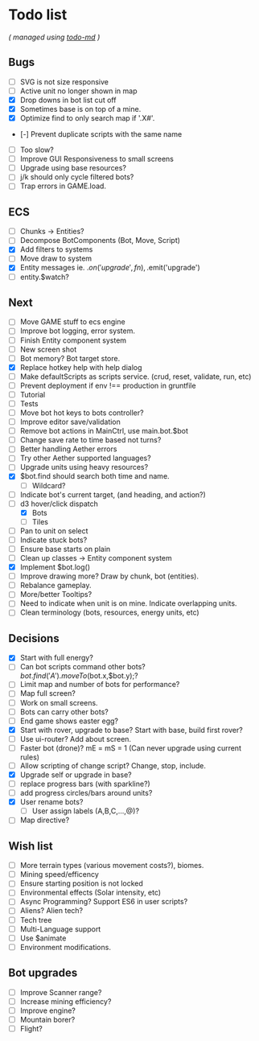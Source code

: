 # Todo list

_\( managed using [todo-md](https://github.com/Hypercubed/todo-md) \)_

## Bugs
- [ ] SVG is not size responsive
- [ ] Active unit no longer shown in map
- [x] Drop downs in bot list cut off
- [x] Sometimes base is on top of a mine.
- [x] Optimize find to only search map if '.X#'.
- [-] Prevent duplicate scripts with the same name
- [ ] Too slow?
- [ ] Improve GUI Responsiveness to small screens
- [ ] Upgrade using base resources?
- [ ] j/k should only cycle filtered bots?
- [ ] Trap errors in GAME.load.

## ECS
- [ ] Chunks -> Entities?
- [ ] Decompose BotComponents (Bot, Move, Script)
- [x] Add filters to systems
- [ ] Move draw to system
- [x] Entity messages ie. .$on('upgrade', fn), .$emit('upgrade')
- [ ] entity.$watch?

## Next
- [ ] Move GAME stuff to ecs engine
- [ ] Improve bot logging, error system.
- [ ] Finish Entity component system
- [ ] New screen shot
- [ ] Bot memory? Bot target store.
- [x] Replace hotkey help with help dialog
- [ ] Make defaultScripts as scripts service. (crud, reset, validate, run, etc)
- [ ] Prevent deployment if env !== production in gruntfile
- [ ] Tutorial
- [ ] Tests
- [ ] Move bot hot keys to bots controller?
- [ ] Improve editor save/validation
- [ ] Remove bot actions in MainCtrl, use main.bot.$bot
- [ ] Change save rate to time based not turns?
- [ ] Better handling Aether errors
- [ ] Try other Aether supported languages?
- [ ] Upgrade units using heavy resources?
- [x] $bot.find should search both time and name.
  - [ ] Wildcard?
- [ ] Indicate bot's current target, (and heading, and action?)
- [ ] d3 hover/click dispatch
  - [x] Bots
  - [ ] Tiles
- [ ] Pan to unit on select
- [ ] Indicate stuck bots?
- [ ] Ensure base starts on plain
- [ ] Clean up classes -> Entity component system
- [x] Implement $bot.log()
- [ ] Improve drawing more?  Draw by chunk, bot (entities).
- [ ] Rebalance gameplay.
- [ ] More/better Tooltips?
- [ ] Need to indicate when unit is on mine.  Indicate overlapping units.
- [ ] Clean terminology (bots, resources, energy units, etc)

## Decisions
- [x] Start with full energy?
- [ ] Can bot scripts command other bots?  $bot.find('A').moveTo($bot.x,$bot.y);?
- [ ] Limit map and number of bots for performance?
- [ ] Map full screen?
- [ ] Work on small screens.
- [ ] Bots can carry other bots?
- [ ] End game shows easter egg?
- [x] Start with rover, upgrade to base?  Start with base, build first rover?
- [ ] Use ui-router?  Add about screen.
- [ ] Faster bot (drone)? mE = mS = 1 (Can never upgrade using current rules)
- [ ] Allow scripting of change script?  Change, stop, include.
- [x] Upgrade self or upgrade in base?
- [ ] replace progress bars (with sparkline?)
- [ ] add progress circles/bars around units?
- [x] User rename bots?
  - [ ] User assign labels (A,B,C,...,@)?
- [ ] Map directive?

## Wish list
- [ ] More terrain types (various movement costs?), biomes.
- [ ] Mining speed/efficency
- [ ] Ensure starting position is not locked
- [ ] Environmental effects (Solar intensity, etc)
- [ ] Async Programming?  Support ES6 in user scripts?
- [ ] Aliens? Alien tech?
- [ ] Tech tree
- [ ] Multi-Language support
- [ ] Use $animate
- [ ] Environment modifications.

## Bot upgrades
- [ ] Improve Scanner range?
- [ ] Increase mining efficiency?
- [ ] Improve engine?
- [ ] Mountain borer?
- [ ] Flight?
